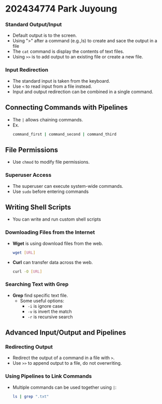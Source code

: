 
# 202434774 Park Juyoung

### Standard Output/Input
- Default output is to the screen.
- Using ">" after a command (e.g.,ls) to create and sace the output
in a file
- The `cat` command is display the contents of text files.
- Using `>>` is to add output to an existing file or create a new file.

### Input Redirection
- The standard input is taken from the keyboard.
- Use `<` to read input from a file instead.
- Input and output redirection can be combined in a single command.

## Connecting Commands with Pipelines
- The `|` allows chaining commands.
- Ex.
  ```bash
  command_first | command_second | command_third
  ```

## File Permissions
- Use `chmod` to modify file permissions.

### Superuser Access
- The superuser can execute system-wide commands.
- Use `sudo` before entering commands 


## Writing Shell Scripts
- You can write and run custom shell scripts


### Downloading Files from the Internet
- **Wget** is using download files from the web.
  ```bash
  wget [URL]
  ```

- **Curl** can transfer data across the web.
  ```bash
  curl -O [URL]
  ```

### Searching Text with Grep
- **Grep** find specific text file.
  - Some useful options:
    - `-i` is ignore case
    - `-v` is invert the match
    - `-r` is recursive search 



## Advanced Input/Output and Pipelines

### Redirecting Output
- Redirect the output of a command in a file with `>`.
- Use `>>` to append output to a file, do not overwriting.

### Using Pipelines to Link Commands
- Multiple commands can be used together using `|`:
  ```bash
  ls | grep ".txt"
  ```


